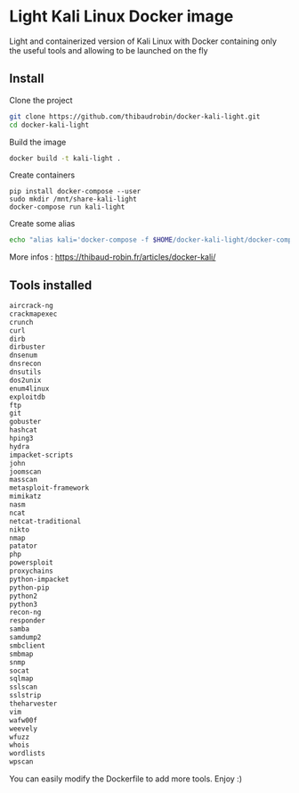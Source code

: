 # Light Kali Linux Docker image

Light and containerized version of Kali Linux with Docker containing only the useful tools and allowing to be launched on the fly

## Install

Clone the project

```bash
git clone https://github.com/thibaudrobin/docker-kali-light.git
cd docker-kali-light
```

Build the image

```bash
docker build -t kali-light .
```

Create containers

```
pip install docker-compose --user
sudo mkdir /mnt/share-kali-light
docker-compose run kali-light
```

Create some alias

```bash
echo "alias kali='docker-compose -f $HOME/docker-kali-light/docker-compose.yml run kali-light'" >> .bashrc && source .bashrc
```

More infos : https://thibaud-robin.fr/articles/docker-kali/

## Tools installed

```md
aircrack-ng
crackmapexec
crunch
curl
dirb
dirbuster
dnsenum
dnsrecon
dnsutils
dos2unix
enum4linux
exploitdb
ftp
git
gobuster
hashcat
hping3
hydra
impacket-scripts
john
joomscan
masscan
metasploit-framework
mimikatz
nasm
ncat
netcat-traditional
nikto
nmap
patator
php
powersploit
proxychains
python-impacket
python-pip
python2
python3
recon-ng
responder
samba
samdump2
smbclient
smbmap
snmp
socat
sqlmap
sslscan
sslstrip
theharvester
vim
wafw00f
weevely
wfuzz
whois
wordlists
wpscan
```

You can easily modify the Dockerfile to add more tools. Enjoy :)